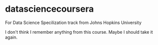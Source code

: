 # datasciencecoursera
For Data Science Specilization track from Johns Hopkins University

I don't think I remember anything from this course. Maybe I should take it again.
